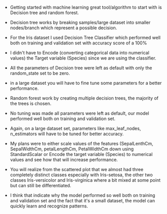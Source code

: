 * Getting started with machine learning great tool/algorithm to start with is Decision tree and random forest.

* Decision tree works by breaking samples/large dataset into smaller nodes/branch which represent a possible decision.

* For the Iris dataset I used Decision Tree Classifier which performed well both on training and validation set with accuracy score of a 100%

* I didn't have to Encode (converting categorical data into numerical values) the Target variable (Species) since we are using the classifier.

* All the parameters of Decision tree were left as default with only the random_state set to be zero.

* in a large dataset you will have to fine tune some parameters for a better performance.

* Random forest work by creating multiple decision trees, the majority of the trees is chosen.

* No tuning was made all parameters were left as default, our model performed well both on training and validation set.

* Again, on a large dataset set, parameters like max_leaf_nodes, n_estimators will have to be tuned for better accuracy.

* My plans were to either scale values of the features (SepalLenthCm, SepalWidthCm, petalLengthCm, PetalWidthCm down using StandardScalar or Encode the target variable (Species) to numerical values and see how that will increase performance.

* You will realize from the scattered plot that we almost had three completely distinct classes especially with Iris-setosa, the other two classes Iris-versicolor and  Iris-virginica where a bit mixed at some point but can still be differentiated.
* I think that indicate why the model performed so well both on training and validation set and the fact that it's a small dataset, the model can quickly learn and recognize patterns.
